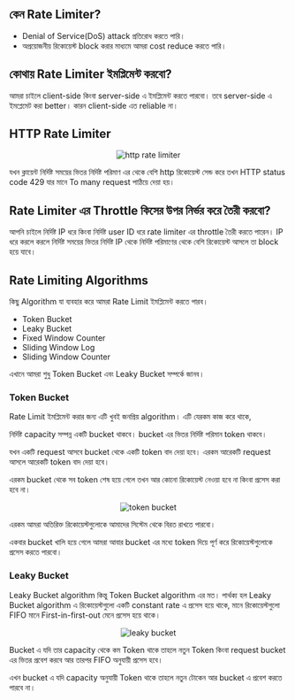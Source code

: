## কেন Rate Limiter?

- Denial of Service(DoS) attack প্রতিরোধ করতে পারি।
- অপ্রয়োজনীয় রিকোয়েস্ট block করার মাধ্যমে আমরা cost reduce করতে পারি।

## কোথায় Rate Limiter ইমপ্লিমেন্ট করবো?

আমরা চাইলে client-side কিংবা server-side এ ইমপ্লিমেন্ট করতে পারবো। তবে server-side এ ইমপ্লেমেট করা better। কারন client-side এত reliable না।

## HTTP Rate Limiter

<p align="center">
  <img src="./images/http-rate-limiter.png" alt="http rate limiter">
</p>

যখন ক্লায়েন্ট নির্দিষ্ট সময়ের ভিতর নির্দিষ্ট পরিমাণ এর থেকে বেশি http রিকোয়েস্ট সেন্ড করে তখন HTTP status code 429 যার মানে To many request পাঠিয়ে দেয়া হয়।

## Rate Limiter এর Throttle কিসের উপর নির্ভর করে তৈরী করবো?

আপনি চাইলে নির্দিষ্ট IP ধরে কিংবা নির্দিষ্ট user ID ধরে rate limiter এর throttle তৈরী করতে পারেন। IP ধরে করলে করলে নির্দিষ্ট সময়ের ভিতর নির্দিষ্ট IP থেকে নির্দিষ্ট পরিমাণের থেকে বেশি রিকোয়েস্ট আসলে তা block হয়ে যাবে।

## Rate Limiting Algorithms

কিছু Algorithm যা ব্যবহার করে আমরা Rate Limit ইমপ্লিমেন্ট করতে পারব।

- Token Bucket
- Leaky Bucket
- Fixed Window Counter
- Sliding Window Log
- Sliding Window Counter

এখানে আমরা শুধু Token Bucket এবং Leaky Bucket সম্পর্কে জানব।

### Token Bucket

Rate Limit ইমপ্লিমেন্ট করার জন্য এটি খুবই জনপ্রিয় algorithm। এটি যেরকম কাজ করে থাকে,

নির্দিষ্ট capacity সম্পন্ন একটি bucket থাকবে। bucket এর ভিতর নির্দিষ্ট পরিমান token থাকবে।

যখন একটি request আসবে bucket থেকে একটি token বাদ দেয়া হবে। এরকম আরেকটি request আসলে আরেকটি token বাদ দেয়া হবে।

এরকম bucket থেকে সব token শেষ হয়ে গেলে তখন আর কোনো রিকোয়েস্ট নেওয়া হবে না কিংবা প্রসেস করা হবে না।

<p align="center">
  <img src="./images/token-bucket.png" alt="token bucket">
</p>

এরকম আমরা অতিরিক্ত রিকোয়েস্টগুলোকে আমাদের সিস্টেম থেকে বিরত রাখতে পারবো।

একবার bucket খালি হয়ে গেলে আমরা আবার bucket এর মধ্যে token দিয়ে পূর্ণ করে রিকোয়েস্টগুলোকে প্রসেস করতে পারবো।

### Leaky Bucket

Leaky Bucket algorithm কিন্তু Token Bucket algorithm এর মত। পার্থক্য হল Leaky Bucket algorithm এ রিকোয়েস্টগুলো একটি constant rate এ প্রসেস হয়ে থাকে, মানে রিকোয়েস্টগুলো FIFO মানে First-in-first-out মেনে প্রসেস হয়ে থাকে।

<p align="center">
  <img src="./images/leaky-bucket.png" alt="leaky bucket">
</p>

Bucket এ যদি তার capacity থেকে কম Token থাকে তাহলে নতুন Token কিংবা request bucket এর ভিতর প্রবেশ করবে আর তারপর FIFO অনুযায়ী প্রসেস হবে।

এখন bucket এ যদি capacity অনুযায়ী Token থাকে তাহলে নতুন টোকেন আর bucket এ প্রবেশ করতে পারবে না।
